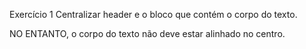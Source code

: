 Exercício 1
Centralizar header e o bloco que contém o corpo do texto.

NO ENTANTO, o corpo do texto não deve estar alinhado no centro.